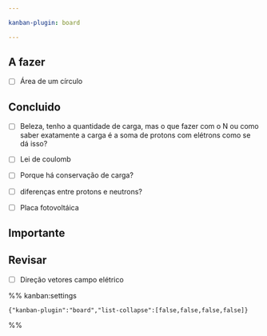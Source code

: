 ```yaml
---

kanban-plugin: board

---
```


## A fazer

- [ ] Área de um círculo


## Concluido

- [ ] Beleza, tenho a quantidade de carga, mas o que fazer com o N ou como saber exatamente a carga é a soma de protons com elétrons como se dá isso?
- [ ] Lei de coulomb
- [ ] Porque há conservação de carga?
- [ ] diferenças entre protons e neutrons?
- [ ] Placa fotovoltáica


## Importante



## Revisar

- [ ] Direção vetores campo elétrico




%% kanban:settings
```
{"kanban-plugin":"board","list-collapse":[false,false,false,false]}
```
%%